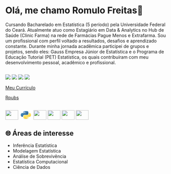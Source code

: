 # Olá, me chamo Romulo Freitas👋

Cursando Bacharelado em Estatística (5 período) pela Universidade Federal do Ceará. Atualmente atuo como Estagiário em Data & Analytics no Hub de Saúde (Clinic Farma) na rede de Farmácias Pague Menos e Extrafarma. Sou um profissional com perfil voltado a resultados, desafios e aprendizado constante. Durante minha jornada acadêmica participei de grupos e projetos, sendo eles: Gauss Empresa Júnior de Estatística e o Programa de Educação Tutorial (PET) Estatística, os quais contribuíram com meu desenvolvimento pessoal, acadêmico e profissional.

##
<div> 
  <a href="https://www.youtube.com/channel/UCJIcup-gkqveGngIWsAOQIg" target="_blank"><img src="https://img.shields.io/badge/YouTube-FF0000?style=for-the-badge&logo=youtube&logoColor=white" target="_blank"></a>
  <a href="https://instagram.com/romulofreits" target="_blank"><img src="https://img.shields.io/badge/-Instagram-%23E4405F?style=for-the-badge&logo=instagram&logoColor=white" target="_blank"></a>
  <a href = "mailto:romulofrts0@gmail.com"><img src="https://img.shields.io/badge/-Gmail-%23333?style=for-the-badge&logo=gmail&logoColor=white" target="_blank"></a>
  <a href="https://www.linkedin.com/in/romulofreits/" target="_blank"><img src="https://img.shields.io/badge/-LinkedIn-%230077B5?style=for-the-badge&logo=linkedin&logoColor=white" target="_blank"></a> 
</div>

[Meu Currículo](https://flowcv.com/resume/spn0oq9s3o)

[Rpubs](https://rpubs.com/romulofreits)


<div style="display: inline_block"><br>
  <img align="center" height="30" width="40" src="https://cdn.jsdelivr.net/gh/devicons/devicon/icons/jupyter/jupyter-original-wordmark.svg" />
  <img align="center" alt="Rafa-Python" height="30" width="40" src="https://raw.githubusercontent.com/devicons/devicon/master/icons/python/python-original.svg">
  <img align="center" height="30" width="40" src="https://cdn.jsdelivr.net/gh/devicons/devicon/icons/r/r-original.svg" />
  <img align="center" height="30" width="40" src="https://cdn.jsdelivr.net/gh/devicons/devicon/icons/rstudio/rstudio-original.svg" />
  <img align="center" height="30" width="40" src="https://cdn.jsdelivr.net/gh/devicons/devicon/icons/postgresql/postgresql-original.svg" />
  <img align="center" height="30" width="40" src="https://cdn.jsdelivr.net/gh/devicons/devicon/icons/git/git-original.svg" />
</div>

##

## 🌐 Áreas de interesse

* Inferência Estatística
* Modelagem Estatística
* Análise de Sobrevivência
* Estatística Computacional
* Ciência de Dados


